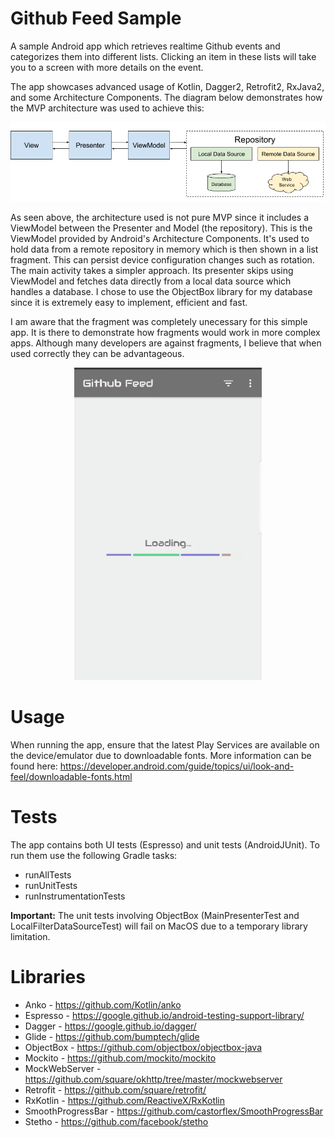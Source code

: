 Github Feed Sample
======

A sample Android app which retrieves realtime Github events and categorizes them into different lists. Clicking an item in these lists will take you to a screen with more details on the event.

The app showcases advanced usage of Kotlin, Dagger2, Retrofit2, RxJava2, and some Architecture Components. The diagram below demonstrates how the MVP architecture was used to achieve this:

![App Architecture Diagram](mvp_diagram.png)

As seen above, the architecture used is not pure MVP since it includes a ViewModel between the Presenter and Model (the repository).
This is the ViewModel provided by Android's Architecture Components. It's used to hold data from a remote repository in memory which is then shown in a list fragment. This can persist device configuration changes such as rotation. The main activity takes a simpler approach. Its presenter skips using ViewModel and fetches data directly from a local data source which handles a database. I chose to use the ObjectBox library for my database since it is extremely easy to implement, efficient and fast. 

I am aware that the fragment was completely unecessary for this simple app. It is there to demonstrate how fragments would work in more complex apps. Although many developers are against fragments, I believe that when used correctly they can be advantageous.

<p align="center">
    <img width="300" height="500" src="./sample.gif">
</p>

Usage
======

When running the app, ensure that the latest Play Services are available on the device/emulator due to downloadable fonts.
More information can be found here: https://developer.android.com/guide/topics/ui/look-and-feel/downloadable-fonts.html

Tests
======

The app contains both UI tests (Espresso) and unit tests (AndroidJUnit).
To run them use the following Gradle tasks:

 * runAllTests
 * runUnitTests
 * runInstrumentationTests
 
 **Important:** The unit tests involving ObjectBox (MainPresenterTest and LocalFilterDataSourceTest) will fail on MacOS due to a           temporary library limitation.
 
 Libraries
 ======
 
 * Anko - https://github.com/Kotlin/anko
 * Espresso - https://google.github.io/android-testing-support-library/
 * Dagger - https://google.github.io/dagger/
 * Glide - https://github.com/bumptech/glide
 * ObjectBox - https://github.com/objectbox/objectbox-java
 * Mockito - https://github.com/mockito/mockito
 * MockWebServer - https://github.com/square/okhttp/tree/master/mockwebserver
 * Retrofit - https://github.com/square/retrofit/
 * RxKotlin - https://github.com/ReactiveX/RxKotlin
 * SmoothProgressBar - https://github.com/castorflex/SmoothProgressBar
 * Stetho - https://github.com/facebook/stetho
 
 
